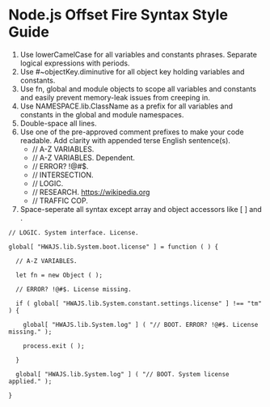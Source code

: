 # Node.js Offset Fire Syntax Style Guide

1. Use lowerCamelCase for all variables and constants phrases. Separate logical expressions with periods.
2. Use #~objectKey.diminutive for all object key holding variables and constants.
3. Use fn, global and module objects to scope all variables and constants and easily prevent memory-leak issues from creeping in.
4. Use NAMESPACE.lib.ClassName as a prefix for all variables and constants in the global and module namespaces.
5. Double-space all lines.
6. Use one of the pre-approved comment prefixes to make your code readable. Add clarity with appended terse English sentence(s).
   - // A-Z VARIABLES.
   - // A-Z VARIABLES. Dependent.
   - // ERROR? !@#$.
   - // INTERSECTION.
   - // LOGIC.
   - // RESEARCH. https://wikipedia.org
   - // TRAFFIC COP.
7. Space-seperate all syntax except array and object accessors like [ ] and .

```
// LOGIC. System interface. License.

global[ "HWAJS.lib.System.boot.license" ] = function ( ) {

  // A-Z VARIABLES.

  let fn = new Object ( );

  // ERROR? !@#$. License missing.

  if ( global[ "HWAJS.lib.System.constant.settings.license" ] !== "tm" ) {

    global[ "HWAJS.lib.System.log" ] ( "// BOOT. ERROR? !@#$. License missing." );

    process.exit ( );

  }

  global[ "HWAJS.lib.System.log" ] ( "// BOOT. System license applied." );

}
```
